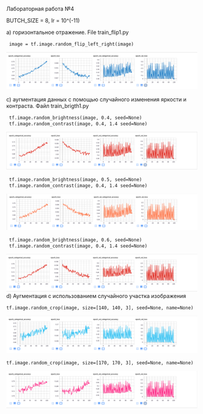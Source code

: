 Лабораторная работа №4

BUTCH_SIZE = 8, lr = 10^(-11)

a) горизонтальное отражение. File train_flip1.py

     image = tf.image.random_flip_left_right(image)
![Image alt](https://github.com/MaximGil/SMOMI/blob/Lab4_try2/CNN-XRay/lab4_remake/train_flip1.png)

c) аугментация данных с помощью случайного изменения яркости и контраста. Файл train_brigth1.py        

     tf.image.random_brightness(image, 0.4, seed=None)
     tf.image.random_contrast(image, 0.4, 1.4 seed=None)
![Image alt](https://github.com/MaximGil/SMOMI/blob/Lab4_try2/CNN-XRay/lab4_remake/train_bright1_0.4.png)

     tf.image.random_brightness(image, 0.5, seed=None) 
     tf.image.random_contrast(image, 0.4, 1.4 seed=None)
![Image alt](https://github.com/MaximGil/SMOMI/blob/Lab4_try2/CNN-XRay/lab4_remake/train_brigth1_05.png)

     tf.image.random_brightness(image, 0.6, seed=None)
     tf.image.random_contrast(image, 0.4, 1.4 seed=None)
![Image alt](https://github.com/MaximGil/SMOMI/blob/Lab4_try2/CNN-XRay/lab4_remake/train_brigth1_06.png)
d) Аугментация с использованием случайного участка изображения

    tf.image.random_crop(image, size=[140, 140, 3], seed=None, name=None)
![Image alt](https://github.com/MaximGil/SMOMI/blob/Lab4_try2/CNN-XRay/lab4_remake/train_crop1_140.png)
       
    tf.image.random_crop(image, size=[170, 170, 3], seed=None, name=None)
![Image alt](https://github.com/MaximGil/SMOMI/blob/Lab4_try2/CNN-XRay/lab4_remake/train_crop1_170.png)

